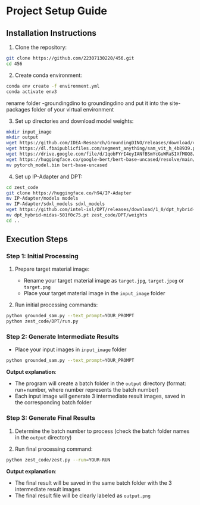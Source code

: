 # Project Setup Guide

## Installation Instructions

1. Clone the repository:
```bash
git clone https://github.com/22307130220/456.git
cd 456
```

2. Create conda environment:
```bash
conda env create -f environment.yml
conda activate env3
```
rename folder -groundingdino to groundingdino and put it into the site-packages folder of your virtual environment

3. Set up directories and download model weights:
```bash
mkdir input_image
mkdir output
wget https://github.com/IDEA-Research/GroundingDINO/releases/download/v0.1.0-alpha/groundingdino_swint_ogc.pth
wget https://dl.fbaipublicfiles.com/segment_anything/sam_vit_h_4b8939.pth
wget https://drive.google.com/file/d/1qobFYrI4eyIANfBSmYcGuWRaSIXfMOQ8/view?usp=sharing
wget https://huggingface.co/google-bert/bert-base-uncased/resolve/main/pytorch_model.bin?download=true
mv pytorch_model.bin bert-base-uncased
```

4. Set up IP-Adapter and DPT:
```bash
cd zest_code
git clone https://huggingface.co/h94/IP-Adapter
mv IP-Adapter/models models
mv IP-Adapter/sdxl_models sdxl_models
wget https://github.com/intel-isl/DPT/releases/download/1_0/dpt_hybrid-midas-501f0c75.pt
mv dpt_hybrid-midas-501f0c75.pt zest_code/DPT/weights
cd ..
```

## Execution Steps

### Step 1: Initial Processing
1. Prepare target material image:
   - Rename your target material image as `target.jpg`, `target.jpeg` or `target.png`
   - Place your target material image in the `input_image` folder

2. Run initial processing commands:
```bash
python grounded_sam.py --text_prompt=YOUR_PROMPT
python zest_code/DPT/run.py
```

### Step 2: Generate Intermediate Results
- Place your input images in `input_image` folder
```bash
python grounded_sam.py --text_prompt=YOUR_PROMPT
```
**Output explanation**: 
- The program will create a batch folder in the `output` directory (format: run+number, where number represents the batch number)
- Each input image will generate 3 intermediate result images, saved in the corresponding batch folder

### Step 3: Generate Final Results
1. Determine the batch number to process (check the batch folder names in the `output` directory)

2. Run final processing command:
```bash
python zest_code/zest.py --run=YOUR-RUN
```
**Output explanation**: 
- The final result will be saved in the same batch folder with the 3 intermediate result images
- The final result file will be clearly labeled as `output.png`
